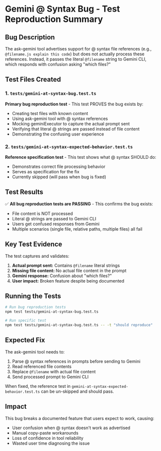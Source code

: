 # Gemini @ Syntax Bug - Test Reproduction Summary

## Bug Description
The ask-gemini tool advertises support for @ syntax file references (e.g., `@filename.js explain this code`) but does not actually process these references. Instead, it passes the literal `@filename` string to Gemini CLI, which responds with confusion asking "which files?"

## Test Files Created

### 1. `tests/gemini-at-syntax-bug.test.ts` 
**Primary bug reproduction test** - This test PROVES the bug exists by:
- Creating test files with known content
- Using ask-gemini tool with @ syntax references  
- Mocking geminiExecutor to capture the actual prompt sent
- Verifying that literal @ strings are passed instead of file content
- Demonstrating the confusing user experience

### 2. `tests/gemini-at-syntax-expected-behavior.test.ts`
**Reference specification test** - This test shows what @ syntax SHOULD do:
- Demonstrates correct file processing behavior
- Serves as specification for the fix
- Currently skipped (will pass when bug is fixed)

## Test Results

✅ **All bug reproduction tests are PASSING** - This confirms the bug exists:
- File content is NOT processed
- Literal @ strings are passed to Gemini CLI  
- Users get confused responses from Gemini
- Multiple scenarios (single file, relative paths, multiple files) all fail

## Key Test Evidence

The test captures and validates:
1. **Actual prompt sent:** Contains `@filename` literal strings
2. **Missing file content:** No actual file content in the prompt  
3. **Gemini response:** Confusion about "which files?" 
4. **User impact:** Broken feature despite being documented

## Running the Tests

```bash
# Run bug reproduction tests
npm test tests/gemini-at-syntax-bug.test.ts

# Run specific test  
npm test tests/gemini-at-syntax-bug.test.ts -- -t "should reproduce"
```

## Expected Fix

The ask-gemini tool needs to:
1. Parse @ syntax references in prompts before sending to Gemini
2. Read referenced file contents  
3. Replace `@filename` with actual file content
4. Send processed prompt to Gemini CLI

When fixed, the reference test in `gemini-at-syntax-expected-behavior.test.ts` can be un-skipped and should pass.

## Impact

This bug breaks a documented feature that users expect to work, causing:
- User confusion when @ syntax doesn't work as advertised
- Manual copy-paste workarounds  
- Loss of confidence in tool reliability
- Wasted user time diagnosing the issue